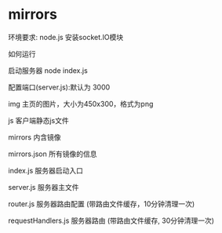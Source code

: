 # mirrors

环境要求:
node.js
安装socket.IO模块

如何运行

启动服务器
node index.js

配置端口(server.js):默认为 3000





img 	主页的图片，大小为450x300，格式为png

js		客户端静态js文件

mirrors	内含镜像

mirrors.json 	所有镜像的信息

index.js 	服务器启动入口

server.js 	服务器主文件

router.js 	服务器路由配置 (带路由文件缓存，10分钟清理一次)

requestHandlers.js 	服务器路由 (带路由文件缓存, 30分钟清理一次)